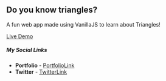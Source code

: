 ##  Do you know triangles?

A fun web app made using VanillaJS to learn about Triangles!

[Live Demo](https://js-funwithtriangles.netlify.app/)


##### **My Social Links**

- **Portfolio**  - [PortfolioLink](https://sabiya-portfolio.netlify.app/)
- **Twitter** - [TwitterLink](https://twitter.com/nerd_fswd)
